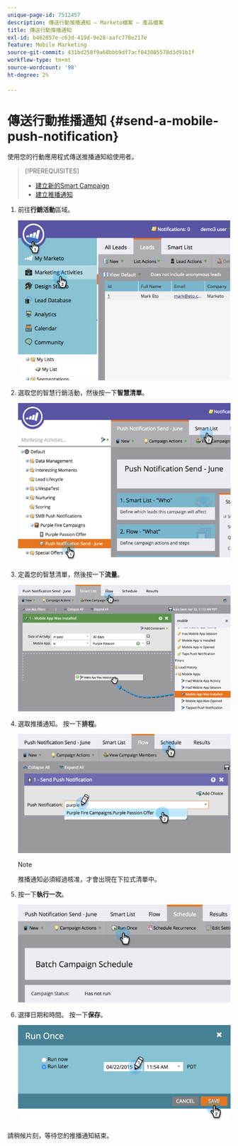 ```yaml
---
unique-page-id: 7512457
description: 傳送行動推播通知 — Marketo檔案 — 產品檔案
title: 傳送行動推播通知
exl-id: b462857e-c63d-419d-9e28-aafc778e217e
feature: Mobile Marketing
source-git-commit: 431bd258f9a68bbb9df7acf043085578d3d91b1f
workflow-type: tm+mt
source-wordcount: '98'
ht-degree: 2%

---
```


# 傳送行動推播通知 {#send-a-mobile-push-notification}

使用您的行動應用程式傳送推播通知給使用者。

>[!PREREQUISITES]
>
>* [建立新的Smart Campaign](/help/marketo/product-docs/core-marketo-concepts/smart-campaigns/creating-a-smart-campaign/create-a-new-smart-campaign.md)
>* [建立推播通知](/help/marketo/product-docs/mobile-marketing/push-notifications/create-a-push-notification.md)

1. 前往&#x200B;**行銷活動**&#x200B;區域。

   ![](assets/image2015-4-22-18-3a31-3a54.png)

1. 選取您的智慧行銷活動，然後按一下&#x200B;**智慧清單**。

   ![](assets/image2015-4-23-17-3a57-3a46.png)

1. 定義您的智慧清單，然後按一下&#x200B;**流量**。

   ![](assets/image2015-4-22-18-3a33-3a13.png)

1. 選取推播通知。 按一下&#x200B;**排程**。

   ![](assets/image2015-4-22-18-3a33-3a38.png)

   >[!NOTE]
   >
   >推播通知必須經過核准，才會出現在下拉式清單中。

1. 按一下&#x200B;**執行一次**。

   ![](assets/image2015-4-23-18-3a0-3a54.png)

1. 選擇日期和時間。 按一下&#x200B;**保存**。

   ![](assets/image2015-4-23-18-3a1-3a33.png)

請稍候片刻，等待您的推播通知結束。
